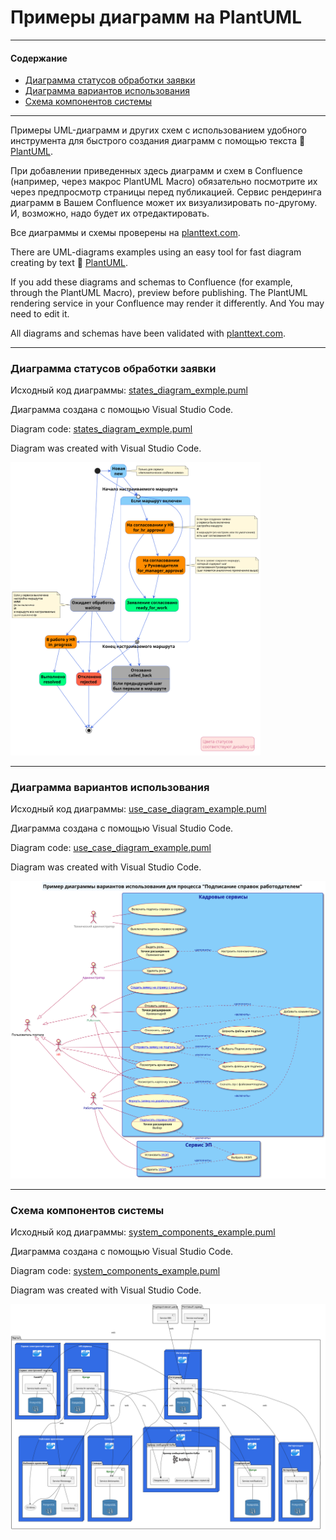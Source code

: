 # Примеры диаграмм на PlantUML
---
#### Содержание
- [Диаграмма статусов обработки заявки](#statuses)
- [Диаграмма вариантов использования](#usecases)
- [Схема компонентов системы](#system_components)
---

Примеры UML-диаграмм и других схем с использованием удобного инструмента для быстрого создания диаграмм с помощью текста 🌱 [PlantUML](https://plantuml.com/ru/).

При добавлении приведенных здесь диаграмм и схем в Confluence (например, через макрос PlantUML Macro) обязательно посмотрите их через предпросмотр страницы перед публикацией. Сервис рендеринга диаграмм в Вашем Confluence может их визуализировать по-другому. И, возможно, надо будет их отредактировать.

Все диаграммы и схемы проверены на [planttext.com](https://www.planttext.com/).

There are UML-diagrams examples using an easy tool for fast diagram creating by text 🌱 [PlantUML](https://plantuml.com/).

If you add these diagrams and schemas to Confluence (for example, through the PlantUML Macro), preview before publishing. The PlantUML rendering service in your Confluence may render it differently. And You may need to edit it.

All diagrams and schemas have been validated with [planttext.com](https://www.planttext.com/).

---
### <a name="statuses">Диаграмма статусов обработки заявки</a>
Исходный код диаграммы: [states_diagram_exmple.puml](https://github.com/okunev-e/plantuml_examples/blob/main/states_diagram_exmple.puml)

Диаграмма создана с помощью Visual Studio Code.

Diagram code: [states_diagram_exmple.puml](https://github.com/okunev-e/plantuml_examples/blob/main/states_diagram_exmple.puml)

Diagram was created with Visual Studio Code.

<img src="https://github.com/okunev-e/plantuml_examples/blob/main/request_statuses_example.svg" width="400"/>

---
### <a name="usecases">Диаграмма вариантов использования</a>
Исходный код диаграммы: [use_case_diagram_example.puml](https://github.com/okunev-e/plantuml_examples/blob/main/use_case_diagram_example.puml)

Диаграмма создана с помощью Visual Studio Code.

Diagram code: [use_case_diagram_example.puml](https://github.com/okunev-e/plantuml_examples/blob/main/use_case_diagram_example.puml)

Diagram was created with Visual Studio Code.

<img src="https://github.com/okunev-e/plantuml_examples/blob/main/certificate_signing_example.svg" width="600"/>

---
### <a name="system_components">Схема компонентов системы</a>
Исходный код диаграммы: [system_components_example.puml](https://github.com/okunev-e/plantuml_examples/blob/main/system_components_example.puml)

Диаграмма создана с помощью Visual Studio Code.

Diagram code: [system_components_example.puml](https://github.com/okunev-e/plantuml_examples/blob/main/system_components_example.puml)

Diagram was created with Visual Studio Code.

<img src="https://github.com/okunev-e/plantuml_examples/blob/main/system_components_example.svg" width="600"/>
